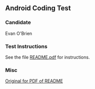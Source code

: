 ## Android Coding Test

### Candidate 
Evan O'Brien

### Test Instructions

See the file [README.pdf](README.pdf) for instructions.

### Misc

[Original for PDF of README](https://docs.google.com/document/d/1JheX93C2bNkwbLcGahu61do3mKURRIi_Jh5gJm-a8vU/edit#heading=h.w9tbewppm37j)




